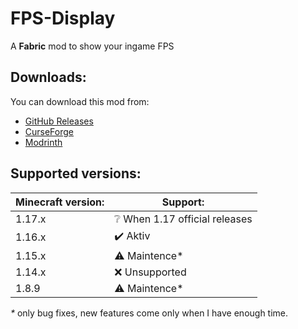 # FPS-Display
A **Fabric** mod to show your ingame FPS

## Downloads:
You can download this mod from:
* [GitHub Releases](https://github.com/Grayray75/FPS-Display/releases)
* [CurseForge](https://www.curseforge.com/minecraft/mc-mods/fpsdisplay)
* [Modrinth](https://modrinth.com/mod/fpsdisplay)

## Supported versions:

Minecraft version: | Support:
------------------ | ---------
1.17.x | ❔ When 1.17 official releases
1.16.x | ✔️ Aktiv
1.15.x | ⚠️ Maintence*
1.14.x | ❌ Unsupported
1.8.9 | ⚠️ Maintence*

_*_ only bug fixes, new features come only when I have enough time.